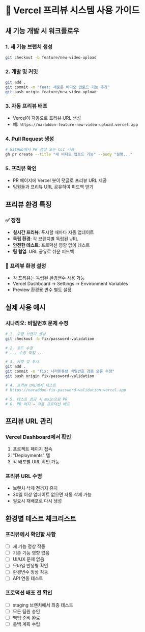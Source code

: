 # 📱 Vercel 프리뷰 시스템 사용 가이드

## 새 기능 개발 시 워크플로우

### 1. 새 기능 브랜치 생성
```bash
git checkout -b feature/new-video-upload
```

### 2. 개발 및 커밋
```bash
git add .
git commit -m "feat: 새로운 비디오 업로드 기능 추가"
git push origin feature/new-video-upload
```

### 3. 자동 프리뷰 배포
- Vercel이 자동으로 프리뷰 URL 생성
- 예: `https://naraddon-feature-new-video-upload.vercel.app`

### 4. Pull Request 생성
```bash
# GitHub에서 PR 생성 또는 CLI 사용
gh pr create --title "새 비디오 업로드 기능" --body "설명..."
```

### 5. 프리뷰 확인
- PR 페이지에 Vercel 봇이 댓글로 프리뷰 URL 제공
- 팀원들과 프리뷰 URL 공유하여 피드백 받기

## 프리뷰 환경 특징

### ✅ 장점
- **실시간 프리뷰**: 푸시할 때마다 자동 업데이트
- **독립 환경**: 각 브랜치별 독립된 URL
- **안전한 테스트**: 프로덕션 영향 없이 테스트
- **팀 협업**: URL 공유로 쉬운 피드백

### 🔧 프리뷰 환경 설정
- 각 프리뷰는 독립된 환경변수 사용 가능
- Vercel Dashboard → Settings → Environment Variables
- Preview 환경용 변수 별도 설정

## 실제 사용 예시

### 시나리오: 비밀번호 문제 수정
```bash
# 1. 수정 브랜치 생성
git checkout -b fix/password-validation

# 2. 코드 수정
# ... 수정 작업 ...

# 3. 커밋 및 푸시
git add .
git commit -m "fix: 나라똔튜브 비밀번호 검증 오류 수정"
git push origin fix/password-validation

# 4. 프리뷰 URL에서 테스트
# https://naraddon-fix-password-validation.vercel.app

# 5. 테스트 성공 시 main으로 PR
# 6. PR 머지 → 자동 프로덕션 배포
```

## 프리뷰 URL 관리

### Vercel Dashboard에서 확인
1. 프로젝트 페이지 접속
2. "Deployments" 탭
3. 각 배포별 URL 확인 가능

### 프리뷰 URL 수명
- 브랜치 삭제 전까지 유지
- 30일 이상 업데이트 없으면 자동 삭제 가능
- 필요시 재배포로 다시 생성

## 환경별 테스트 체크리스트

### 프리뷰에서 확인할 사항
- [ ] 새 기능 정상 작동
- [ ] 기존 기능 영향 없음
- [ ] UI/UX 문제 없음
- [ ] 모바일 반응형 확인
- [ ] 환경변수 정상 작동
- [ ] API 연동 테스트

### 프로덕션 배포 전 확인
- [ ] staging 브랜치에서 최종 테스트
- [ ] 모든 팀원 승인
- [ ] 백업 준비 완료
- [ ] 롤백 계획 수립